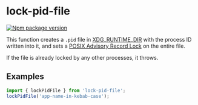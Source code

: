 # lock-pid-file

[![Npm package version](https://flat.badgen.net/npm/v/@zimtsui/lock-pid-file)](https://www.npmjs.com/package/@zimtsui/lock-pid-file)

This function creates a `.pid` file in [XDG_RUNTIME_DIR](https://specifications.freedesktop.org/basedir-spec/basedir-spec-latest.html) with the process ID written into it, and sets a [POSIX Advisory Record Lock](https://man7.org/linux/man-pages/man2/fcntl.2.html) on the entire file.

If the file is already locked by any other processes, it throws.

## Examples

```ts
import { lockPidFile } from 'lock-pid-file';
lockPidFile('app-name-in-kebab-case');
```
